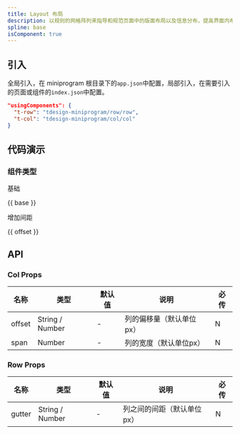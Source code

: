 ```yaml
---
title: Layout 布局
description: 以规则的网格阵列来指导和规范页面中的版面布局以及信息分布，提高界面内布局的一致性，节约成本。
spline: base
isComponent: true
---
```


## 引入

全局引入，在 miniprogram 根目录下的`app.json`中配置，局部引入，在需要引入的页面或组件的`index.json`中配置。

```json
"usingComponents": {
  "t-row": "tdesign-miniprogram/row/row",
  "t-col": "tdesign-miniprogram/col/col"
}
```

## 代码演示

### 组件类型

基础

{{ base }}


增加间距

{{ offset }}



## API

### Col Props

名称 | 类型 | 默认值 | 说明 | 必传
-- | -- | -- | -- | --
offset | String / Number | - | 列的偏移量（默认单位px） | N
span | Number | - | 列的宽度（默认单位px） | N

### Row Props

名称 | 类型 | 默认值 | 说明 | 必传
-- | -- | -- | -- | --
gutter | String / Number | - | 列之间的间距（默认单位px） | N
